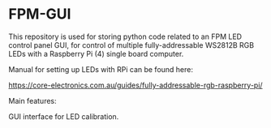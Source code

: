 # FPM-GUI
This repository is used for storing python code related to an FPM LED control panel GUI, for control of multiple fully-addressable WS2812B RGB LEDs with a Raspberry Pi (4) single board computer.

Manual for setting up LEDs with RPi can be found here:

https://core-electronics.com.au/guides/fully-addressable-rgb-raspberry-pi/



Main features:

GUI interface for LED calibration.
